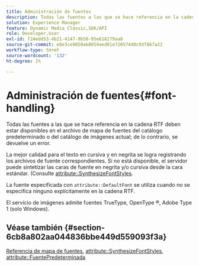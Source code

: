 ```yaml
---
title: Administración de fuentes
description: Todas las fuentes a las que se hace referencia en la cadena RTF deben estar disponibles en el archivo de mapa de fuentes del catálogo predeterminado o del catálogo de imágenes actual; de lo contrario, se devuelve un error.
solution: Experience Manager
feature: Dynamic Media Classic,SDK/API
role: Developer,User
exl-id: f24edd53-4b21-4147-9b50-95e616279aa8
source-git-commit: e8e3ce9850ab8059aed81e720574d0c93f867a22
workflow-type: tm+mt
source-wordcount: '132'
ht-degree: 1%

---
```


# Administración de fuentes{#font-handling}

Todas las fuentes a las que se hace referencia en la cadena RTF deben estar disponibles en el archivo de mapa de fuentes del catálogo predeterminado o del catálogo de imágenes actual; de lo contrario, se devuelve un error.

La mejor calidad para el texto en cursiva y en negrita se logra registrando los archivos de fuente correspondientes. Si no está disponible, el servidor puede sintetizar las caras de fuente en negrita y/o cursiva desde la cara estándar. (Consulte [attribute::SynthesizeFontStyles](/help/aem-is-ir-api/is-api/image-catalog/image-serving-api-ref/c-image-catalog-reference/c-attributes-reference/r-synthesizefontstyles.md).

La fuente especificada con `attribute::DefaultFont` se utiliza cuando no se especifica ninguno explícitamente en la cadena RTF.

El servicio de imágenes admite fuentes TrueType, OpenType ®, Adobe Type 1 (solo Windows).

<!-- THIS APPEARS TO BE VERY OLD OUTDATED INFORMATION; URL IS DEAD TOO ## Photofont&reg; font support {#section-74560ae898cf4708aba4c8b4093f5f00}

Photofont&reg; fonts support `textPs=`, with the following restrictions:

* `\cf` is ignored in text spans that specify a Photofont font; Photofont font faces have predefined colors 
* Synthesized font styles are not supported; use of `\b` and `\i`require corresponding font map entries, otherwise an error is returned 

* Vertical text flow is not supported 
* Photofont fonts with 16-bit images are not supported 
* Photofont fonts with multiple glyphs per image are not supported 
* Naïve color conversion is applied unless the Photofont glyph images embed color profiles; in this case, relative colorimetric render intent and blackpoint compensation are always applied

See [https://www.photofont.com](https://www.photofont.com) for additional information. -->

## Véase también {#section-6cb8a802aa044836bbe449d559093f3a}

[Referencia de mapa de fuentes](../../../../../is-api/image-catalog/image-serving-api-ref/c-image-catalog-reference/c-font-map-reference/c-font-map-reference.md#concept-f81f319d03c646c5a8ef87b3277dd37d), [attribute::SynthesizeFontStyles](../../../../../is-api/image-catalog/image-serving-api-ref/c-image-catalog-reference/c-attributes-reference/r-synthesizefontstyles.md#reference-1b12ba881b9146c793bcb07407cacb15), [attribute::FuentePredeterminada](../../../../../is-api/image-catalog/image-serving-api-ref/c-image-catalog-reference/c-attributes-reference/r-defaultfont.md#reference-48b763ac254545e89a25c76ff7581107)
